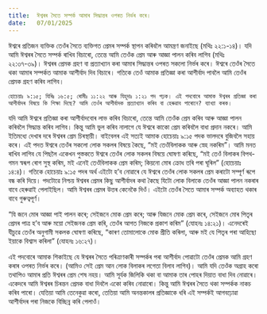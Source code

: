 ```yaml
---
title:  ঈশ্বৰৰ সৈতে সম্পৰ্ক আমাৰ সিদ্ধান্তৰ ওপৰত নিৰ্ভৰ কৰে।
date:   07/01/2025
---
```


ঈশ্বৰে প্ৰতিজন ব্যক্তিক তেওঁৰ সৈতে ব্যক্তিগত প্ৰেমৰ সম্পৰ্ক স্থাপন কৰিবলৈ আমন্ত্ৰণ জনাইছে (মথিঃ ২২:১-১৪)। যদি আমি ঈশ্বৰৰ সৈতে সম্পৰ্ক ৰাখিব বিচাৰো, তেন্তে আমি তেওঁক প্ৰেম আৰু আজ্ঞা পালন কৰিব লাগিব (মথিঃ ২২:৩৭-৩৯)। ঈশ্বৰৰ প্ৰেমক গ্ৰহণ বা প্ৰত্যাখ্যান কৰা আমাৰ সিদ্ধান্তৰ ওপৰত সকলো নিৰ্ভৰ কৰে। ঈশ্বৰে তেওঁৰ সৈতে থকা আমাৰ সম্পৰ্কত আমাক আশীৰ্বাদ দিব বিচাৰে। গতিকে তেওঁ আমাক প্ৰতিজ্ঞা কৰা আশীৰ্বাদ পাবলৈ আমি তেওঁৰ প্ৰেমক গ্ৰহণ কৰিব লাগিব।

`হোচেয়াঃ ৯:১৫; যিৰিঃ ১৬:৫; ৰোমীঃ ১১:২২ আৰু যিহূদাঃ ১:২১ পদ পঢ়ক। এই পদবোৰে আমাক ঈশ্বৰৰ প্ৰতিজ্ঞা কৰা আশীৰ্বাদৰ বিষয়ে কি শিক্ষা দিছে? আমি তেওঁৰ আশীৰ্বাদক প্ৰত্যাখ্যান কৰিব বা হেৰুৱাব পাৰোনে? ব্যাখ্যা কৰক।`

যদি আমি ঈশ্বৰে প্ৰতিজ্ঞা কৰা আশীৰ্বাদবোৰ লাভ কৰিব বিচাৰো, তেন্তে আমি তেওঁক প্ৰেম কৰিব আৰু আজ্ঞা পালন কৰিবলৈ সিদ্ধান্ত কৰিব লাগিব। কিন্তু আমি ভুল কৰিব নালাগে যে ঈশ্বৰে কাকো প্ৰেম কৰিবলৈ বাধা প্ৰদান নকৰে। আমি ইতিমধ্যে দেখাৰ দৰে ঈশ্বৰৰ প্ৰেম চিৰস্থায়ী। বাইবেলৰ এই সত্যই আমাক হোচেয়াঃ ৯:১৫ পদক ভালদৰে বুজিবলৈ সহায় কৰে। এই পদত ঈশ্বৰে তেওঁৰ সকলো লোক সকলৰ বিষয়ে কৈছে, “মই তেওঁবিলাকক আৰু স্নেহ নকৰিম”। আমি মনত ৰাখিব লাগিব যে পিছলৈ একেখন পুস্তকতে ঈশ্বৰে তেওঁৰ লোক সকলৰ বিষয়ে ঘোষণা কৰিছে, “মই তেওঁ বিলাকৰ বিপথ-গমন স্বৰূপ ৰোগ সুস্থ কৰিম, মই এনেই তেওঁবিলাকক প্ৰেম কৰিম; কিয়নো মোৰ ক্ৰোধ তৰি পৰা ঘূৰিল” (হোচেয়াঃ ১৪:৪)। গতিকে হোচেয়াঃ ৯:১৫ পদৰ অৰ্থ এইটো হ’ব নোৱাৰে যে ঈশ্বৰে তেওঁৰ লোক সকলৰ প্ৰেম কৰাটো সম্পূৰ্ণ ৰূপে বন্ধ কৰি দিয়ে। পদটোৱে নিশ্চয় ঈশ্বৰৰ প্ৰেমৰ কিছু আশীৰ্বাদৰ কথা কৈছে যিটো লোক বিলাকে তেওঁৰ আজ্ঞা পালন নকৰাৰ বাবে হেৰুৱাই পেলাইছিল। আমি ঈশ্বৰৰ প্ৰেমৰ উত্তৰ কেনেকৈ দিওঁ। এইটো তেওঁৰ সৈতে আমাৰ সম্পৰ্ক অব্যাহত থকাৰ বাবে গুৰুত্বপূৰ্ণ।

“যি জনে মোৰ আজ্ঞা পাই পালন কৰে; সেইজনে মোক প্ৰেম কৰে; আৰু যিজনে মোক প্ৰেম কৰে, সেইজনে মোৰ পিতৃৰ প্ৰেমৰ পাত্ৰ হ’ব আৰু ময়ো সেইজনক প্ৰেম কৰি, তেওঁৰ আগত নিজকে প্ৰকাশ কৰিম” (যোহনঃ ১৪:২১)। এনেদৰেই যীচুৱে তেওঁৰ অনুগামী সকলক ঘোষণা কৰিছে, “কাৰণ তোমালোকে মোক প্ৰীতি কৰিলা, আৰু মই যে পিতৃৰ পৰা আহিছো ইয়াকে বিশ্বাস কৰিলা” (যোহনঃ ১৬:২৭)।

এই পদবোৰে আমাক শিকাইছে যে ঈশ্বৰৰ সৈতে পৰিত্ৰাণকাৰী সম্পৰ্কৰ পৰা আশীৰ্বাদ পোৱাটো তেওঁৰ প্ৰেমক আমি গ্ৰহণ কৰাৰ ওপৰত নিৰ্ভৰ কৰে। (আমিও সেই প্ৰেম আন লোক বিলাকৰ লগেতা বিলাব লাগিব)। আমি যদি তেওঁক অগ্ৰাহ কৰো তথাপিও আমাৰ প্ৰতি ঈশ্বৰৰ প্ৰেম শেষ নহয়। আমি সূৰ্যক জিলিকি থকা বা আমাক তাৰ পোহৰ দিয়াত বাধা দিব নোৱাৰে। একেদৰে আমি ঈশ্বৰৰ চিৰন্তন প্ৰেমক বাধা দিবলৈ একো কৰিব নোৱাৰো। কিন্তু আমি ঈশ্বৰৰ সৈতে থকা সম্পৰ্কক নাকচ কৰিব পাৰো। যেতিয়া আমি তেনেকুৱা কৰো, তেতিয়া আমি অনন্তকালৰ প্ৰতিজ্ঞাকে ধৰি এই সম্পৰ্কই আগবঢ়োৱা আশীৰ্বাদৰ পৰা নিজকে বিচ্ছিন্ন কৰি পেলাওঁ।